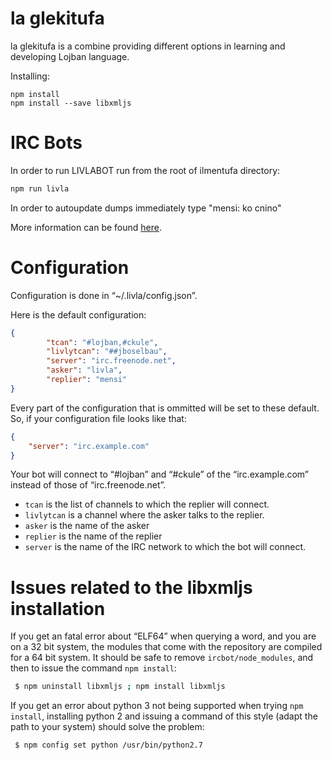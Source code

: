 la glekitufa
=========
la glekitufa is a combine providing different options in learning and developing Lojban language.

Installing:

```
npm install
npm install --save libxmljs

```

IRC Bots
=========

In order to run LIVLABOT run from the root of ilmentufa directory:

```sh
npm run livla
```

In order to autoupdate dumps immediately type "mensi: ko cnino"

More information can be found [here](http://mw.lojban.org/index.php?title=IRC_Bots#mensi.2C_livla).

Configuration
=========

Configuration is done in “~/.livla/config.json”.

Here is the default configuration:

```json
{
        "tcan": "#lojban,#ckule",
        "livlytcan": "##jboselbau",
        "server": "irc.freenode.net",
        "asker": "livla",
        "replier": "mensi"
}
```

Every part of the configuration that is ommitted will be set to these default.
So, if your configuration file looks like that:

```json
{
	"server": "irc.example.com"
}
```

Your bot will connect to “#lojban” and “#ckule” of the “irc.example.com”
instead of those of “irc.freenode.net”.

 - `tcan` is the list of channels to which the replier will connect.
 - `livlytcan` is a channel where the asker talks to the replier.
 - `asker` is the name of the asker
 - `replier` is the name of the replier
 - `server` is the name of the IRC network to which the bot will connect.


Issues related to the libxmljs installation
=========

If you get an fatal error about “ELF64” when querying a word, and you are on a
32 bit system, the modules that come with the repository are compiled for a 64
bit system. It should be safe to remove `ircbot/node_modules`, and then to
issue the command `npm install`:

```sh
 $ npm uninstall libxmljs ; npm install libxmljs
```

If you get an error about python 3 not being supported when trying `npm
install`, installing python 2 and issuing a command of this style (adapt the
path to your system) should solve the problem:

```sh
 $ npm config set python /usr/bin/python2.7
```
